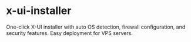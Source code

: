 # x-ui-installer
One-click X-UI installer with auto OS detection, firewall configuration, and security features. Easy deployment for VPS servers.

